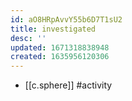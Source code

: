 ```yaml
---
id: aO8HRpAvvY55b6D7T1sU2
title: investigated
desc: ''
updated: 1671318838948
created: 1635956120306
---
```





- [[c.sphere]] #activity

